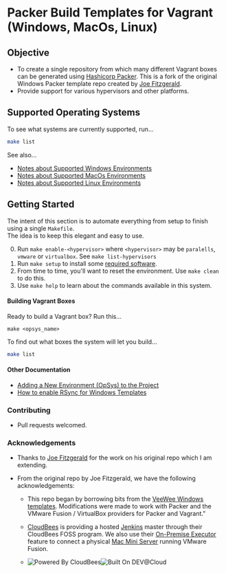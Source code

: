 # Packer Build Templates for Vagrant (Windows, MacOs, Linux)

## Objective
* To create a single repository from which many different Vagrant boxes can be generated using [Hashicorp
  Packer](http://www.packer.io).  This is a fork of the original Windows Packer template repo created 
  by [Joe Fitzgerald](https://github.com/joefitzgerald/packer-windows). 
* Provide support for various hypervisors and other platforms.


## Supported Operating Systems
To see what systems are currently supported, run...
```bash 
make list
```

See also...

* [Notes about Supported Windows Environments](./docs/windows/notes_about_supported_environments.md)
* [Notes about Supported MacOs Environments](./docs/macos/notes_about_supported_environments.md)
* [Notes about Supported Linux Environments](./docs/linux/notes_about_supported_environments.md)
 
## Getting Started
The intent of this section is to automate everything from setup to finish using a single `Makefile`.  
The idea is to keep this elegant and easy to use.

0. Run `make enable-<hypervisor>` where `<hypervisor>` may be `paralells`, `vmware` or `virtualbox`.  See `make list-hypervisors`
1. Run `make setup` to install some [required software](docs/required_software.md).  
2. From time to time, you'll want to reset the environment.  Use `make clean` to do this.
3. Use `make help` to learn about the commands available in this system.

#### Building Vagrant Boxes
Ready to build a Vagrant box?  Run this...
```
make <opsys_name>
```

To find out what boxes the system will let you build...
```bash 
make list
```

#### Other Documentation

* [Adding a New Environment (OpSys) to the Project](docs/adding_new_box.md)
* [How to enable RSync for Windows Templates](docs/enable-rsync-for-windows-templates.md)


### Contributing
* Pull requests welcomed.

### Acknowledgements

* Thanks to [Joe Fitzgerald](https://github.com/joefitzgerald/packer-windows) for the work on his original 
  repo which I am extending.

* From the original repo by Joe Fitzgerald, we have the following acknowledgements:

  * This repo began by borrowing bits from the [VeeWee Windows templates](https://github.com/jedi4ever/veewee/tree/master/templates). 
    Modifications were made to work with Packer and the VMware Fusion / VirtualBox providers for Packer and Vagrant." 

  * [CloudBees](http://www.cloudbees.com) is providing a hosted [Jenkins](http://jenkins-ci.org/) master through
    their CloudBees FOSS program. We also use their [On-Premise Executor](https://developer.cloudbees.com/bin/view/DEV/On-Premise+Executors) feature
    to connect a physical [Mac Mini Server](http://www.apple.com/mac-mini/server/) running VMware Fusion.

  * ![Powered By CloudBees](http://www.cloudbees.com/sites/default/files/Button-Powered-by-CB.png "Powered By CloudBees")![Built On DEV@Cloud](http://www.cloudbees.com/sites/default/files/Button-Built-on-CB-1.png "Built On DEV@Cloud")
